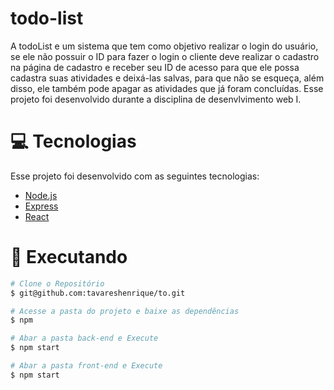 # todo-list
A todoList e um sistema que tem como objetivo realizar o login do usuário, se ele não possuir o ID para fazer o login o cliente deve realizar o cadastro na página de cadastro e receber seu ID de acesso para que ele possa cadastra suas atividades e deixá-las salvas, para que não se esqueça, 
além disso, ele também pode apagar as atividades que já foram concluídas.
Esse projeto foi desenvolvido durante a disciplina de desenvlvimento web I.

# :computer: Tecnologias
Esse projeto foi desenvolvido com as seguintes tecnologias:

- [Node.js](https://nodejs.org/en/)
- [Express](https://expressjs.com/pt-br/)
- [React](https://reactjs.org)

# :construction_worker: Executando

```bash
# Clone o Repositório
$ git@github.com:tavareshenrique/to.git
```

```bash
# Acesse a pasta do projeto e baixe as dependências
$ npm
```

```bash
# Abar a pasta back-end e Execute 
$ npm start
```
```bash
# Abar a pasta front-end e Execute 
$ npm start
```



